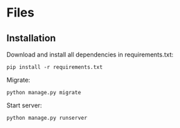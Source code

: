 # Files

## Installation

Download and install all dependencies in requirements.txt:
```shell
pip install -r requirements.txt
```

Migrate:
```shell
python manage.py migrate
```

Start server:
```shell
python manage.py runserver
```

